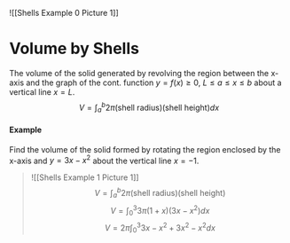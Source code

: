 ![[Shells Example 0 Picture 1]]
# Volume by Shells
The volume of the solid generated by revolving the region between the x-axis and the graph of the cont. function $y=f(x)\geq 0$, $L\leq a\leq x \leq b$ about a vertical line $x=L$.
$$V=\int^b_a 2\pi(\text{shell radius})(\text{shell height})dx$$
#### Example
Find the volume of the solid formed by rotating the region enclosed by the x-axis and $y=3x-x^2$ about the vertical line $x=-1$.
> ![[Shells Example 1 Picture 1]]
> $$V=\int^b_a 2\pi(\text{shell radius})(\text{shell height})$$
> $$V=\int^3_0 3\pi(1+x)(3x-x^2)dx$$
> $$V=2\pi\int^3_0 3x-x^2+3x^2-x^2 dx$$